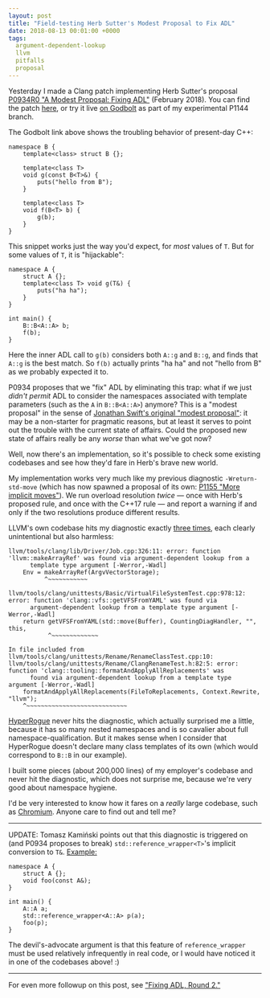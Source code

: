 ```yaml
---
layout: post
title: "Field-testing Herb Sutter's Modest Proposal to Fix ADL"
date: 2018-08-13 00:01:00 +0000
tags:
  argument-dependent-lookup
  llvm
  pitfalls
  proposal
---
```


Yesterday I made a Clang patch implementing Herb Sutter's proposal
[P0934R0 "A Modest Proposal: Fixing ADL"](http://www.open-std.org/jtc1/sc22/wg21/docs/papers/2018/p0934r0.pdf) (February 2018).
You can find the patch [here](https://github.com/Quuxplusone/clang/commit/9ff89141fedd36af27820f5cc3a0edd8a1bef2db),
or try it live [on Godbolt](https://godbolt.org/g/qvjmdS) as part of my experimental P1144 branch.

The Godbolt link above shows the troubling behavior of present-day C++:

    namespace B {
        template<class> struct B {};

        template<class T>
        void g(const B<T>&) {
            puts("hello from B");
        }

        template<class T>
        void f(B<T> b) {
            g(b);
        }
    }

This snippet works just the way you'd expect, for *most* values of `T`. But for some values of `T`, it is
"hijackable":

    namespace A {
        struct A {};
        template<class T> void g(T&) {
            puts("ha ha");
        }
    }

    int main() {
        B::B<A::A> b;
        f(b);
    }

Here the inner ADL call to `g(b)` considers both `A::g` and `B::g`, and finds that `A::g` is the best match.
So `f(b)` actually prints "ha ha" and not "hello from B" as we probably expected it to.

P0934 proposes that we "fix" ADL by eliminating this trap: what if we just *didn't permit* ADL to consider
the namespaces associated with template parameters (such as the `A` in `B::B<A::A>`) anymore?
This is a "modest proposal" in the sense of
[Jonathan Swift's original "modest proposal"](https://en.wikipedia.org/wiki/A_Modest_Proposal): it may be
a non-starter for pragmatic reasons, but at least it serves to point out the trouble with the current state
of affairs. Could the proposed new state of affairs really be any *worse* than what we've got now?

Well, now there's an implementation, so it's possible to check some existing codebases and see how they'd
fare in Herb's brave new world.

My implementation works very much like my previous diagnostic `-Wreturn-std-move` (which has now spawned
a proposal of its own: [P1155 "More implicit moves"](http://quuxplusone.github.io/draft/d1155-more-implicit-moves.html#wording)).
We run overload resolution *twice* — once with Herb's proposed rule, and once with the C++17 rule —
and report a warning if and only if the two resolutions produce different results.

LLVM's own codebase hits my diagnostic exactly [three times](https://github.com/Quuxplusone/clang/commit/59e6af843f8c2e66fd8f5508266ac56abe006f23), each clearly unintentional but also harmless:

```
llvm/tools/clang/lib/Driver/Job.cpp:326:11: error: function 'llvm::makeArrayRef' was found via argument-dependent lookup from a
      template type argument [-Werror,-Wadl]
    Env = makeArrayRef(ArgvVectorStorage);
          ^~~~~~~~~~~~

llvm/tools/clang/unittests/Basic/VirtualFileSystemTest.cpp:978:12: error: function 'clang::vfs::getVFSFromYAML' was found via
      argument-dependent lookup from a template type argument [-Werror,-Wadl]
    return getVFSFromYAML(std::move(Buffer), CountingDiagHandler, "", this,
           ^~~~~~~~~~~~~~

In file included from llvm/tools/clang/unittests/Rename/RenameClassTest.cpp:10:
llvm/tools/clang/unittests/Rename/ClangRenameTest.h:82:5: error: function 'clang::tooling::formatAndApplyAllReplacements' was
      found via argument-dependent lookup from a template type argument [-Werror,-Wadl]
    formatAndApplyAllReplacements(FileToReplacements, Context.Rewrite, "llvm");
    ^~~~~~~~~~~~~~~~~~~~~~~~~~~~~
```

[HyperRogue](https://github.com/zenorogue/hyperrogue) never hits the diagnostic, which actually surprised
me a little, because it has so many nested namespaces and is so cavalier about full namespace-qualification.
But it makes sense when I consider that HyperRogue doesn't declare many class templates of its own (which would
correspond to `B::B` in our example).

I built some pieces (about 200,000 lines) of my employer's codebase and never hit the diagnostic, which does not
surprise me, because we're very good about namespace hygiene.

I'd be very interested to know how it fares on a *really* large codebase, such as
[Chromium](https://www.chromium.org/developers/how-tos/get-the-code). Anyone care to find out and tell me?

----

UPDATE: Tomasz Kamiński points out that this diagnostic is triggered on (and P0934 proposes to break)
`std::reference_wrapper<T>`'s implicit conversion to `T&`. [Example:](https://godbolt.org/g/eDYHR2)

    namespace A {
        struct A {};
        void foo(const A&);
    }

    int main() {
        A::A a;
        std::reference_wrapper<A::A> p(a);
        foo(p);
    }

The devil's-advocate argument is that this feature of `reference_wrapper` must be used relatively infrequently
in real code, or I would have noticed it in one of the codebases above! :)

----

For even more followup on this post, see
["Fixing ADL, Round 2."](/blog/2018/08/14/fixing-adl-field-test-2/)
